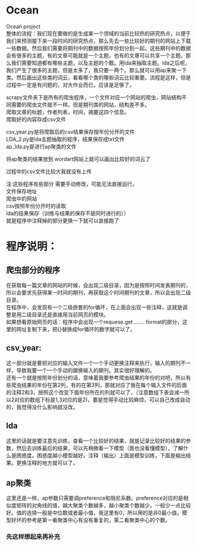 # Ocean<br/>
Ocean project<br/>
整体的流程：我们现在要做的是生成某一个领域的当前比较热的研究热点，以便于我们来预测接下来一段时间的研究热点，那么先去一些比较好的期刊的网站上下载一些数据。然后我们需要将期刊中的数据按照年份划分到一起。这些期刊中的数据会有很多的主题，有的文章可能就是一个主题，也有的文章可以共享一个主题。那么我们需要知道都有哪些主题，以及主题的个数。用lda来抽取主题。lda之后呢，我们产生了很多的主题，但是太多了，我只要一两个。那么就可以用ap来聚一下类。然后画出这些类的词云，看看哪个类的哪些词云比较重要。流程是这样，但是过程中一定是有问题的，对大作业而已，应该是足够了。<br/>


scrapy文件夹下是所有的爬虫程序，一个文件对应一个网站的爬虫，网站结构不同需要的爬虫文件就不一样。但是期刊类的网站，结构差不多。<br/>
爬取文章的标题，作者列表，时间，摘要这四个信息。<br/>
爬取好的内容存成csv文件<br/>

csv_year.py是将爬取后的csv结果保存按年份分开的文件<br/>
LDA_2.py是lda主题抽取的程序，结果保存成txt文件<br/>
ap_lda.py是进行ap聚类的文件<br/>

将ap聚类的结果放到 wordart网站上就可以画出比较好的词云了<br/>

过程中的csv文件比较大我就没有上传<br/>

注:这些程序有些部分 需要手动修改，可能无法直接运行。<br/>
文件保存地址<br/>
爬虫中的网站<br/>
csv按照年份分开时的读取<br/>
lda的结果保存（训练与结果的保存不是同时进行的））<br/>
就是程序中注释掉的部分更换一下就可以直接跑了<br/>

# 程序说明：<br/>
## 爬虫部分的程序<br/>
在获取每一篇文章的网站的时候，会出现二级目录，因为是按照时间发表期刊的，所以会要求先获得某一时间的期刊，再获取这个时间期刊的文章，所以会出现二级目录。<br/>
在程序中，会发现有一个二级嵌套的for循环，在上面会出现一些注释，这就是调整是用二级目录还是直接用当前网页的模块。<br/>
如果想看原始网页的话：程序中会出现一个requese.get ....... format的部分，这里的网址复制下来，把{}替换成for循环的数字就可以了。<br/>

## csv_year:<br/>
这一部分就是要把对应的输入文件一个一个手动更换注释来执行，输入的期刊不一样，导致我要一个一个手动的跟换输入的期刊。其实很好理解的。<br/>
还有一个就是按照年份划分的话，意味着我要参考爬虫结果的年份的对吧，所以有些爬虫结果的年份在第2列，有的在第3列，那就对应了我在每个输入文件的后面的注释2和3，按照这个改变下面年份所在的列就可以了，（注意数组下表会减一所以2对应的数组下标是1,3对应的是2)，要是觉得手动比较麻烦，可以自己改成自动的，我觉得没什么影响就没改。<br/>
## lda <br/>
这里的话就是要注意先训练，查看一个比较好的结果，就是记录比较好的结果的参数，然后去训练最后的结果，可以先稍微看一下模型（我也没看懂模型），了解什么是困惑度。困惑度越小模型越好。注释（输出）上面是模型训练，下面是输出结果。更换注释的地方就可以了。<br/>
## ap聚类<br/>
这里还是一样，ap参数只需要调preference和阻尼系数。preference对应的是相似度矩阵的对角线的值，越大聚类个数越多，越小聚类个数越少。一般少一点比较好。值的选择一般是中位数或者最小值，我这里有0，所以用的是非0最小值。模型好坏的参考是第一看聚类中心有没有重复的，第二看聚类中心的个数。<br/>
### 先这样想起来再补充


